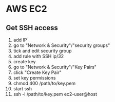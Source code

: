 # AWS EC2

## Get SSH access
1. add IP
  1. go to "Network & Security"/"security groups"
  2. tick and edit security group
  3. add rule with SSH ip/32
2. create key
  1. go to "Network & Security"/"Key Pairs"
  2. click "Create Key Pair"
3. set key permissions
  1. chmod 400 /path/to/key.pem
4. start ssh
  1. ssh -i /path/to/key.pem ec2-user@host
